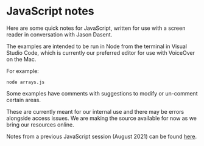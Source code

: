 # JavaScript notes

Here are some quick notes for JavaScript, written for use with a screen reader in conversation with Jason Dasent.

The examples are intended to be run in Node from the terminal in Visual Studio Code, which is currently our preferred editor for use with VoiceOver on the Mac.

For example:

`node arrays.js`

Some examples have comments with suggestions to modify or un-comment certain areas.

These are currently meant for our internal use and there may be errors alongside access issues. We are making the source available for now as we bring our resources online.

Notes from a previous JavaScript session (August 2021) can be found [here](https://blurringtheboundaries.github.io/learning/tone/).